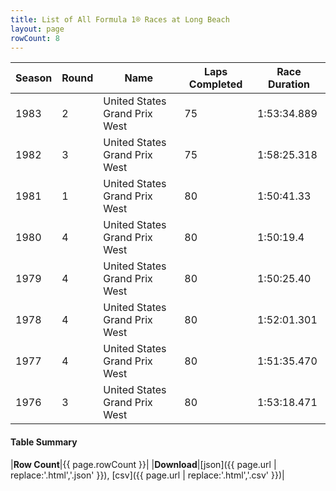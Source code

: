 ```yaml
---
title: List of All Formula 1® Races at Long Beach
layout: page
rowCount: 8
---
```


| Season | Round | Name | Laps Completed | Race Duration |
|--|--|--|--|--|
| 1983 | 2 | United States Grand Prix West | 75 | 1:53:34.889 |
| 1982 | 3 | United States Grand Prix West | 75 | 1:58:25.318 |
| 1981 | 1 | United States Grand Prix West | 80 | 1:50:41.33 |
| 1980 | 4 | United States Grand Prix West | 80 | 1:50:19.4 |
| 1979 | 4 | United States Grand Prix West | 80 | 1:50:25.40 |
| 1978 | 4 | United States Grand Prix West | 80 | 1:52:01.301 |
| 1977 | 4 | United States Grand Prix West | 80 | 1:51:35.470 |
| 1976 | 3 | United States Grand Prix West | 80 | 1:53:18.471 |

#### Table Summary

|**Row Count**|{{ page.rowCount }}|
|**Download**|[json]({{ page.url | replace:'.html','.json' }}), [csv]({{ page.url | replace:'.html','.csv' }})|
